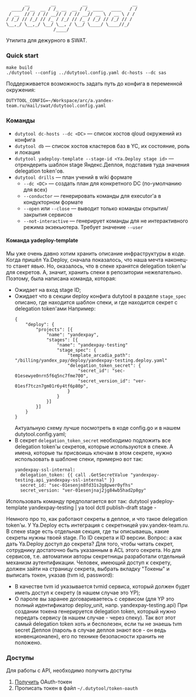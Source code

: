 ```
       __        __          __                 __
  ____/ /__  __ / /_ __  __ / /_ ____   ____   / /
 / __  // / / // __// / / // __// __ \ / __ \ / /
/ /_/ // /_/ // /_ / /_/ // /_ / /_/ // /_/ // /
\__,_/ \__,_/ \__/ \__, / \__/ \____/ \____//_/
                  /____/
```

Утилита для дежурного в SWAT.

### Quick start
```
make build
./dutytool --config ../dutytool.config.yaml dc-hosts --dc sas
```

Поддерживается возможность задать путь до конфига в переменной окружения:
```
DUTYTOOL_CONFIG=~/Workspace/arc/a.yandex-team.ru/mail/swat/dutytool.config.yaml
```

### Команды

* `dutytool dc-hosts --dc <DC>` — список хостов qloud окружений из конфига
* `dutytool db` — список хостов кластеров баз в YC, их состояние, роль и локация
* `dutytool yadeploy-template --stage-id <Ya.Deploy stage id>` — отрендерить шаблон stage Яндекс.Деплоя, подставив туда значения delegation token'ов.
* `dutytool drills` — план учений в wiki формате
    * `--dc <DC>` — создать план для конкретного DC (по-умолчанию для всех)
    * `--conductor` — генерировать команды для executor'a в кондукторном формате
    * `--open` или `--close` — выводит только команды открытия/закрытия сервисов
    * `--not-interactive` — генерирует команды для не интерактивного режима экзекьютера. Требует значение `--user`

#### Команда yadeploy-template
Мы уже очень давно хотим хранить описание инфраструктуры в коде. Когда пришёл Ya.Deploy, сначала показалось, что наша мечта наконец-то станет явью. Но, оказалось, что в спеке хранятся delegation token'ы для секретов. А, значит, хранить спеки в репозитории нежелательно.
Поэтому, была написана команда, которая:
* Ожидает на вход stage ID;
* Ожидает что в секции deploy конфига dutytool в разделе `stage_spec` описано, где находится шаблон спеки, и где находится секрет с delegation token'ами
    Например:
    ```
    {
        "deploy": {
            "projects": [{
                "name": "yandexpay",
                "stages": [{
                    "name": "yandexpay-testing"
                    "stage_spec": {
                        "template_arcadia_path": "/billing/yandex_pay/deploy/yandexpay-testing.deploy.yaml"
                        "delegation_token_secret": {
                            "secret_id": "sec-01esewye0nrn5f6q5nc7fme700",
                            "secret_version_id": "ver-01esf7tczn7gm01r6y4tf6p80p",
                        }
                    }
                }]
            }]
        }
    }
    ```
    Актуальную схему лучше посмотреть в коде config.go и в нашем dutytool.config.yaml;
* В секрет `delegation_token_secret` необходимо подложить все delegation token'ы секретов, которые используются в спеке. А имена, которые ты присвоишь ключам в этом секрете, нужно использовать в шаблоне спеки, примерно вот так:
    ```
    yandexpay-ssl-internal:
      delegation_token: {{ call .GetSecretValue "yandexpay-testing.api_yandexpay-ssl-internal" }}
      secret_id: "sec-01esenjn8fd31s2g8pwer0yfhs"
      secret_version: "ver-01esenjnaj2jg84wb5had2p8gy"
    ```

Использовать команду предполагается вот так:
dutytool yadeploy-template yandexpay-testing | ya tool dctl publish-draft stage -

Немного про то, как работают секреты в деплое, и что такое delegation token'ы.
У Ya.Deploy есть интеграция с секретницей yav.yandex-team.ru. В спеке stage есть отдельная секция, где ты описываешь, какие секреты
нужны твоей stage. По ID секрета и ID версии.
Вопрос: а как дать Ya.Deploy доступ до секрета?
Для того, чтобы читать секрет, сотруднику достаточно быть указанным в ACL этого секрета. Но для сервисов, т.е. автоматики
авторы секретницы разработали отдельный механизм аутентификации. Человек, имеющий доступ к секрету, должен зайти на страницу секрета,
выбрать вкладку "Токены" и выписать токен, указав (tvm id, password):
* В качестве tvm id указывается tvmid сервиса, который должен будет иметь доступ к секрету (в нашем случае это YP);
* О пароле вы заранее договариваетесь с сервисом (для YP это полный идентификатор deploy_unit, напр. yandexpay-testing.api)
При создании токена генерируется delegation token, который нужно передать сервису (в нашем случае - через спеку).
Так вот этот самый delegation token хоть и бесполезен, если ты не знаешь tvm secret Деплоя (пароль в случае деплоя знают все - он ведь конвенционален),
его по технике безопасности хранить не положено.

### Доступы
Для работы с API, необходимо получить доступы
1. [Получить](https://oauth.yandex-team.ru/authorize?response_type=token&client_id=40c7d52c1a024f7ab0fbd9e2c9ec51e7) OAuth-токен
2. Прописать токен в файл `~/.dutytool/token-oauth`

